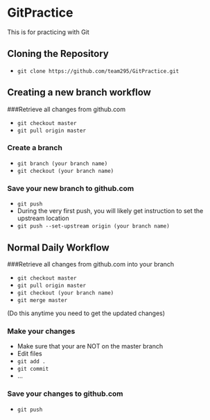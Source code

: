 # GitPractice
This is for practicing with Git

## Cloning the Repository
* `git clone https://github.com/team295/GitPractice.git`

## Creating a new branch workflow
###Retrieve all changes from github.com
* `git checkout master`
* `git pull origin master`


### Create a branch
* `git branch (your branch name)`
* `git checkout (your branch name)`


### Save your new branch to github.com
* `git push`
* During the very first push, you will likely get instruction to set the upstream location
* `git push --set-upstream origin (your branch name)`


## Normal Daily Workflow
###Retrieve all changes from github.com into your branch
* `git checkout master`
* `git pull origin master`
* `git checkout (your branch name)`
* `git merge master`

(Do this anytime you need to get the updated changes)


### Make your changes
* Make sure that your are NOT on the master branch
* Edit files
* `git add .`
* `git commit`
* ...


### Save your changes to github.com
* `git push`
